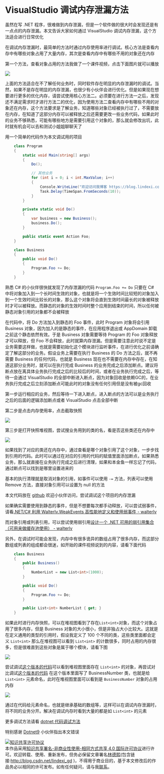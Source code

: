 # VisualStudio 调试内存泄漏方法

虽然在写 .NET 程序，很难做到内存泄漏，但是一个软件做的很大时会发现还是有一点点的内存泄漏。本文告诉大家如何通过 VisualStudio 调试内存泄漏，这个方法适合进行日常优化

<!--more-->
<!-- CreateTime:2019/12/25 11:04:16 -->



在调试内存泄漏时，最简单的方法时通过内存使用率进行调试。核心方法是查看内存中有哪些对象占用了大量内存，其次是查看内存中有哪些不用的对象还在内存

第一个方法，查看对象占用的方法我做了一个课件视频，点击下面图片就可以播放

<!-- ![](image/dotnet 代码调试方法/dotnet 代码调试方法19.png) -->

[![](http://image.acmx.xyz/lindexi%2F2019107124436606)](https://r302.cc/B0mV0z)

上面的方法适合在不了解任何业务时，同时软件存在明显的内存泄漏时的调试。当然，如果不是存在明显的内存泄漏，也很少有小伙伴会进行优化。但是如果现在想要进行更多的优化内存，请尝试使用核心方法二。必须要在进行方法一之后，发现还不满足需求时才进行方法二的优化，因为使用方法二查看内存中有哪些不用的对象还在内存，这个方法要求是了解业务，知道哪些对象已经被执行过了，不需要放在内存，在知道了这部分内存可以被释放之后还需要更改一些业务代码，如果此时的业务不够熟悉，可能有哪些地方是需要引用这个对象的，那么就会修改出坑，此时就有机会可以去和测试小姐姐聊聊天了

用一个简单的代码作为本文调试用的项目

```csharp
    class Program
    {
        static void Main(string[] args)
        {
            Do();

            // 其他业务
            for (int i = 0; i < int.MaxValue; i++)
            {
                Console.WriteLine("欢迎访问我博客 https://blog.lindexi.com 里面有大量 UWP WPF 博客");
                Task.Delay(TimeSpan.FromSeconds(10));
            }
        }

        private static void Do()
        {
            var business = new Business();
            business.Do();
        }

        public static event Action Foo;
    }

    class Business
    {
        public void Do()
        {
            Program.Foo += Do;
        }
    }
```

熟悉 C# 的小伙伴很快就发现了内存泄漏的代码 `Program.Foo += Do` 只要在 C# 中将对象加入到一个长时间生效的对象，也就是将一个生效时间比较短的对象加入到一个生效时间比较长的对象，那么这个对象将会直到生效时间最长的对象被释放时才可以被释放。而静态的对象的生效时间时整个应用到结束的时间，所以任何被静态对象引用的对象都不会被释放

在代码中，将 Do 方法加入到静态的 Foo 事件，此时 Program 对象将会引用 Business 对象，因为加入的是静态的事件，在应用程序退出或 AppDomain 卸载之前这个静态依然有效。于是 Business 对象需要等待 Program 的 Foo 对象释放才可以释放，但 Foo 不会释放，此时就算内存泄漏。但是需要注意此时说不定是业务需要这样做，也就是需要初始化这个模块进行监听事件，在进行优化之前请确定了解这部分的业务。假设业务上需要在执行 Business 的 Do 方法之后，就不再需要 Business 的任何代码，也就是 Business 现在也不需要在内存中存在，在知道这部分业务时，就可以在执行完成 Business 的业务完成之后添加断点。建议将断点放在离具体业务执行完成之后的比较后的时间，或者在业务执行完成之后，等待一会通过 VisualStudio 的全部中断进入断点，因为对象回收是依赖GC的，在业务执行完成之后立刻添加断点可能此时的对象没有任何引用但是没有被gc回收

第一步运行相应的业务，然后等待一下进入断点，进入断点的方法可以是业务执行之后的后面的逻辑添加断点或者 VisualStudio 点击全部中断

第二步是点击内存使用率，点击截取快照

<!-- ![](image/VisualStudio 调试内存泄漏方法/VisualStudio 调试内存泄漏方法1.png) -->

![](http://image.acmx.xyz/lindexi%2F20191222117326649.jpg)

第三步是打开快照堆视图，尝试搜业务用到的类的名，看是否这些类还在内存中

<!-- ![](image/VisualStudio 调试内存泄漏方法/VisualStudio 调试内存泄漏方法0.png) -->

![](http://image.acmx.xyz/lindexi%2F20191222931578405.jpg)

如果找到了对应的类还在内存中，通过查看是哪个对象引用了这个对象，一步步找到引用的代码。此时可以通过在对应的引用的代码的赋值里面添加断点，如果熟悉业务，那么就直接在业务执行完成之后进行清理，如果和本金鱼一样忘记了代码，通过断点可以找到是哪里设置进来的

基本的执行清理就是取消对象的引用，如事件可以使用 `-=` 方法，列表可以使用 Remove 方法，直接对象引用可以设置为 null 的方法

本文代码放在 [github](https://github.com/lindexi/lindexi_gd/blob/6ff4a837575e693034167440af4dd0e02e016676/YelayqurnereDolibaikaycu/) 欢迎小伙伴访问，尝试调试这个项目的内存泄漏

如果确实需要使用到静态的事件，但是不想要每次都手动释放，可以尝试弱事件，请看[.NET/C# 利用 Walterlv.WeakEvents 高性能地定义和使用弱事件 - walterlv](https://blog.walterlv.com/post/implement-custom-dotnet-weak-event.html)

而对象引用或列表引用，可以尝试使用弱引用[设计一个 .NET 可用的弱引用集合（可用来做缓存池使用） - walterlv](https://blog.walterlv.com/post/dotnet-weak-collection.html)

另外，在调试时可能会发现，内存中有很多诡异的数组占用了很多内存，而这部分数组或列表的组成都会很迷，如开始的课件视频说到的内容，请看下面代码

```csharp
    class Business
    {
        public Business()
        {
            NumberList = new List<int>(1000);
        }

        public void Do()
        {
            Program.Foo += Do;
        }

        public List<int> NumberList { get; }
    }
```

如果此时进行内存快照，可以在堆视图看到了存在`List<int>`对象，而这个对象占用了很多内存，但是 Business 对象的大小很小，但是非独占大小比较大。这就是在定义通用的类型的引用时，假设我定义了 100 个不同的类，这些类里面都会定义 `List<int>` 那么在堆视图可以看到 `List<int>` 的计数很多，同时占用的内存很多，但是很难直到这些对象是属于哪个模块，请看下图 

<!-- ![](image/VisualStudio 调试内存泄漏方法/VisualStudio 调试内存泄漏方法2.png) -->

![](https://i.loli.net/2019/12/22/U3Zi4zDXJdmTsrQ.jpg)

尝试调试[这个版本的代码](https://github.com/lindexi/lindexi_gd/blob/82f407cd197753537e4b199f5b20dd81f33a08dd/YelayqurnereDolibaikaycu/)可以看到堆视图里面存在 `List<int>` 的对象，再尝试对比调试[这个版本的代码](https://github.com/lindexi/lindexi_gd/blob/1a79da53d0479df692feed40d6ae4ab9e5218855/YelayqurnereDolibaikaycu/) 在这个版本里面写了 BusinessNumber 类，也就是给 `List<int>` 元素命名，此时在堆视图里面可以看到是 `BusinessNumber` 对象的占用内存

<!-- ![](image/VisualStudio 调试内存泄漏方法/VisualStudio 调试内存泄漏方法3.png) -->

![](http://image.acmx.xyz/lindexi%2F201912221129524520.jpg)

通过在代码给元素命名，也就是继承基础的数组等，这样可以在调试内存泄漏时，将不同的业务分开。解决在调试内存时看到大量的都是如 `List<int>` 的元素

更多调试方法请看 [dotnet 代码调试方法](https://blog.lindexi.com/post/dotnet-%E4%BB%A3%E7%A0%81%E8%B0%83%E8%AF%95%E6%96%B9%E6%B3%95.html)

特别感谢 [Dotnet9](https://dotnet9.com/ ) 小伙伴指出本文错误

<a rel="license" href="http://creativecommons.org/licenses/by-nc-sa/4.0/"><img alt="知识共享许可协议" style="border-width:0" src="https://licensebuttons.net/l/by-nc-sa/4.0/88x31.png" /></a><br />本作品采用<a rel="license" href="http://creativecommons.org/licenses/by-nc-sa/4.0/">知识共享署名-非商业性使用-相同方式共享 4.0 国际许可协议</a>进行许可。欢迎转载、使用、重新发布，但务必保留文章署名[林德熙](http://blog.csdn.net/lindexi_gd)(包含链接:http://blog.csdn.net/lindexi_gd )，不得用于商业目的，基于本文修改后的作品务必以相同的许可发布。如有任何疑问，请与我[联系](mailto:lindexi_gd@163.com)。
